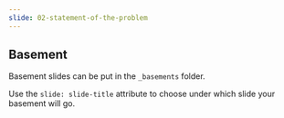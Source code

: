 ```yaml
---
slide: 02-statement-of-the-problem
---
```


## Basement

Basement slides can be put in the `_basements` folder.

Use the `slide: slide-title` attribute to choose under which slide your basement will go.
